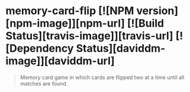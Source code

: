 # memory-card-flip [![NPM version][npm-image]][npm-url] [![Build Status][travis-image]][travis-url] [![Dependency Status][daviddm-image]][daviddm-url]
> Memory card game in which cards are flipped two at a time until all matches are found.
